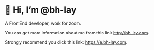 # 👋 Hi, I’m @bh-lay

A FrontEnd developer, work for zoom.

You can get more information about me from this link http://bh-lay.com.

Strongly recommend you click this link: https://e.bh-lay.com.


<!---
bh-lay/bh-lay is a ✨ special ✨ repository because its `README.md` (this file) appears on your GitHub profile.
You can click the Preview link to take a look at your changes.
--->
